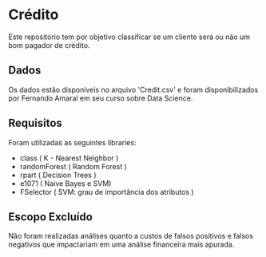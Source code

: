 # Crédito

Este repositório tem por objetivo classificar se um cliente será ou não um bom pagador de crédito.

## Dados

Os dados estão disponíveis no arquivo 'Credit.csv' e foram disponibilizados por Fernando Amaral em seu curso sobre Data Science.

## Requisitos

Foram utilizadas as seguintes libraries:

- class ( K - Nearest Neighbor )
- randomForest ( Random Forest )
- rpart ( Decision Trees )
- e1071 ( Naive Bayes e SVM)
- FSelector ( SVM: grau de importância dos atributos )


## Escopo Excluído

Não foram realizadas análises quanto a custos de falsos positivos e falsos negativos que impactariam em uma análise financeira mais apurada.
